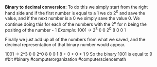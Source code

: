 **Binary to decimal conversion:**
To do this we simply start from the right hand side and if the first number is equal to a 1 we do 2<sup>0</sup> and save the value, and if the next number is a 0 we simply save the value 0. We continue doing this for each of the numbers with the 2<sup>n</sup> for n being the positing of the number - 1
*Example:* 
1001 -> 2<sup>3</sup> 0 0 2<sup>0</sup> 
			 8 0 0 1

Finally we just add up all of the numbers from what we saved, and the decimal representation of that binary number would appear.

1001 -> 2^3 0 0 2^0 
			 8 0 0 1
			 8 + 0 + 0 + 1
			 9
So the binary 1001 is equal to 9 
#bit #binary #computerorganization #computersciencemath 